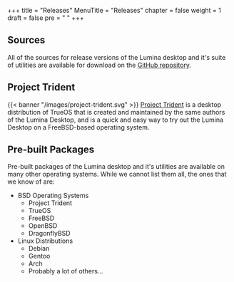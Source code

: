 +++
title = "Releases"
MenuTitle = "Releases"
chapter = false
weight = 1
draft = false
pre = "<i class='fa fa-star'></i>	"
+++

## Sources
All of the sources for release versions of the Lumina desktop and it's suite of utilities are available for download on the [GitHub repository](https://github.com/lumina-desktop/lumina/releases).

## Project Trident
{{< banner "/images/project-trident.svg" >}}
[Project Trident](http://project-trident.org) is a desktop distribution of TrueOS that is created and maintained by the same authors of the Lumina Desktop, and is a quick and easy way to try out the Lumina Desktop on a FreeBSD-based operating system.

## Pre-built Packages
Pre-built packages of the Lumina desktop and it's utilities are available on many other operating systems. While we cannot list them all, the ones that we know of are:

* BSD Operating Systems
   * Project Trident
   * TrueOS
   * FreeBSD
   * OpenBSD
   * DragonflyBSD
* Linux Distributions
   * Debian
   * Gentoo
   * Arch
   * Probably a lot of others...
